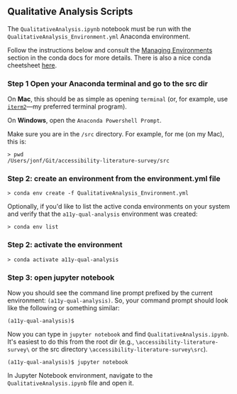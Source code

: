 

## Qualitative Analysis Scripts
The `QualitativeAnalysis.ipynb` notebook must be run with the `QualitativeAnalysis_Environment.yml` Anaconda environment. 

Follow the instructions below and consult the [Managing Environments](https://docs.conda.io/projects/conda/en/latest/user-guide/tasks/manage-environments.html) section in the conda docs for more details. There is also a nice conda cheetsheet [here](https://docs.conda.io/projects/conda/en/4.6.0/_downloads/52a95608c49671267e40c689e0bc00ca/conda-cheatsheet.pdf).

### Step 1 Open your Anaconda terminal and go to the src dir
On **Mac**, this should be as simple as opening `terminal` (or, for example, use [`iterm2`](https://iterm2.com/)—my preferred terminal program).

On **Windows**, open the `Anaconda Powershell Prompt`.

Make sure you are in the `/src` directory. For example, for me (on my Mac), this is:

```
> pwd
/Users/jonf/Git/accessibility-literature-survey/src
```

### Step 2: create an environment from the environment.yml file

```
> conda env create -f QualitativeAnalysis_Environment.yml
```

Optionally, if you'd like to list the active conda environments on your system and verify that the `a11y-qual-analysis` environment was created:

```
> conda env list
```

### Step 2: activate the environment

```
> conda activate a11y-qual-analysis
```

### Step 3: open jupyter notebook
Now you should see the command line prompt prefixed by the current environment: `(a11y-qual-analysis)`. So, your command prompt should look like the following or something similar:

```
(a11y-qual-analysis)$
```

Now you can type in `jupyter notebook` and find `QualitativeAnalysis.ipynb`. It's easiest to do this from the root dir (e.g., `\accessibility-literature-survey\` or the src directory `\accessibility-literature-survey\src`).

```
(a11y-qual-analysis)$ jupyter notebook
```

In Jupyter Notebook environment, navigate to the `QualitativeAnalysis.ipynb` file and open it.
